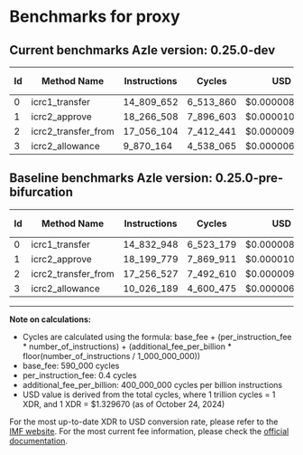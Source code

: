 # Benchmarks for proxy

## Current benchmarks Azle version: 0.25.0-dev

| Id  | Method Name         | Instructions | Cycles    | USD           | USD/Million Calls | Change                              |
| --- | ------------------- | ------------ | --------- | ------------- | ----------------- | ----------------------------------- |
| 0   | icrc1_transfer      | 14_809_652   | 6_513_860 | $0.0000086613 | $8.66             | <font color="green">-23_296</font>  |
| 1   | icrc2_approve       | 18_266_508   | 7_896_603 | $0.0000104999 | $10.49            | <font color="red">+66_729</font>    |
| 2   | icrc2_transfer_from | 17_056_104   | 7_412_441 | $0.0000098561 | $9.85             | <font color="green">-200_423</font> |
| 3   | icrc2_allowance     | 9_870_164    | 4_538_065 | $0.0000060341 | $6.03             | <font color="green">-156_025</font> |

## Baseline benchmarks Azle version: 0.25.0-pre-bifurcation

| Id  | Method Name         | Instructions | Cycles    | USD           | USD/Million Calls |
| --- | ------------------- | ------------ | --------- | ------------- | ----------------- |
| 0   | icrc1_transfer      | 14_832_948   | 6_523_179 | $0.0000086737 | $8.67             |
| 1   | icrc2_approve       | 18_199_779   | 7_869_911 | $0.0000104644 | $10.46            |
| 2   | icrc2_transfer_from | 17_256_527   | 7_492_610 | $0.0000099627 | $9.96             |
| 3   | icrc2_allowance     | 10_026_189   | 4_600_475 | $0.0000061171 | $6.11             |

---

**Note on calculations:**

-   Cycles are calculated using the formula: base_fee + (per_instruction_fee \* number_of_instructions) + (additional_fee_per_billion \* floor(number_of_instructions / 1_000_000_000))
-   base_fee: 590_000 cycles
-   per_instruction_fee: 0.4 cycles
-   additional_fee_per_billion: 400_000_000 cycles per billion instructions
-   USD value is derived from the total cycles, where 1 trillion cycles = 1 XDR, and 1 XDR = $1.329670 (as of October 24, 2024)

For the most up-to-date XDR to USD conversion rate, please refer to the [IMF website](https://www.imf.org/external/np/fin/data/rms_sdrv.aspx).
For the most current fee information, please check the [official documentation](https://internetcomputer.org/docs/current/developer-docs/gas-cost#execution).
